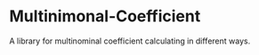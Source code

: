 Multinimonal-Coefficient
========================

A library for multinominal coefficient calculating in different ways.